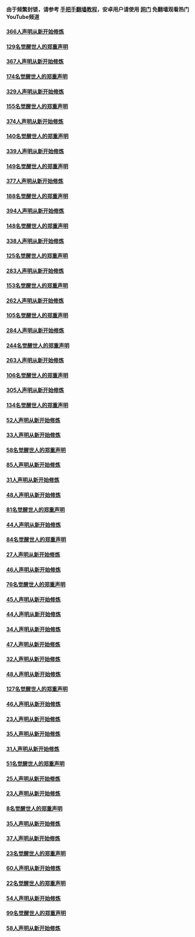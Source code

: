 #### 由于频繁封锁，请参考 [手把手翻墙教程](https://github.com/gfw-breaker/guides/wiki/)，安卓用户请使用 [网门](https://github.com/gfw-breaker/nogfw/blob/master/dl.md?t=06121401) 免翻墙观看热门YouTube频道 

#### [366人声明从新开始修炼](../pages/91/426737.md?t=06121401) 

#### [129名觉醒世人的郑重声明](../pages/91/426736.md?t=06121401) 

#### [367人声明从新开始修炼](../pages/91/426421.md?t=06121401) 

#### [174名觉醒世人的郑重声明](../pages/91/426420.md?t=06121401) 

#### [329人声明从新开始修炼](../pages/91/426139.md?t=06121401) 

#### [155名觉醒世人的郑重声明](../pages/91/426138.md?t=06121401) 

#### [374人声明从新开始修炼](../pages/91/425811.md?t=06121401) 

#### [140名觉醒世人的郑重声明](../pages/91/425810.md?t=06121401) 

#### [339人声明从新开始修炼](../pages/91/425690.md?t=06121401) 

#### [149名觉醒世人的郑重声明](../pages/91/425689.md?t=06121401) 

#### [377人声明从新开始修炼](../pages/91/424867.md?t=06121401) 

#### [188名觉醒世人的郑重声明](../pages/91/424866.md?t=06121401) 

#### [394人声明从新开始修炼](../pages/91/423914.md?t=06121401) 

#### [148名觉醒世人的郑重声明](../pages/91/423913.md?t=06121401) 

#### [338人声明从新开始修炼](../pages/91/423540.md?t=06121401) 

#### [125名觉醒世人的郑重声明](../pages/91/423539.md?t=06121401) 

#### [283人声明从新开始修炼](../pages/91/423296.md?t=06121401) 

#### [153名觉醒世人的郑重声明](../pages/91/423295.md?t=06121401) 

#### [262人声明从新开始修炼](../pages/91/423004.md?t=06121401) 

#### [105名觉醒世人的郑重声明](../pages/91/423003.md?t=06121401) 

#### [284人声明从新开始修炼](../pages/91/422707.md?t=06121401) 

#### [244名觉醒世人的郑重声明](../pages/91/422706.md?t=06121401) 

#### [263人声明从新开始修炼](../pages/91/422553.md?t=06121401) 

#### [106名觉醒世人的郑重声明](../pages/91/422552.md?t=06121401) 

#### [305人声明从新开始修炼](../pages/91/422153.md?t=06121401) 

#### [134名觉醒世人的郑重声明](../pages/91/422152.md?t=06121401) 

#### [52人声明从新开始修炼](../pages/91/421846.md?t=06121401) 

#### [33人声明从新开始修炼](../pages/91/421804.md?t=06121401) 

#### [58名觉醒世人的郑重声明](../pages/91/421845.md?t=06121401) 

#### [85人声明从新开始修炼](../pages/91/421769.md?t=06121401) 

#### [31人声明从新开始修炼](../pages/91/421763.md?t=06121401) 

#### [48人声明从新开始修炼](../pages/91/421605.md?t=06121401) 

#### [81名觉醒世人的郑重声明](../pages/91/421656.md?t=06121401) 

#### [44人声明从新开始修炼](../pages/91/421544.md?t=06121401) 

#### [84名觉醒世人的郑重声明](../pages/91/421543.md?t=06121401) 

#### [27人声明从新开始修炼](../pages/91/421465.md?t=06121401) 

#### [46人声明从新开始修炼](../pages/91/421454.md?t=06121401) 

#### [76名觉醒世人的郑重声明](../pages/91/421453.md?t=06121401) 

#### [45人声明从新开始修炼](../pages/91/421452.md?t=06121401) 

#### [44人声明从新开始修炼](../pages/91/421422.md?t=06121401) 

#### [34人声明从新开始修炼](../pages/91/421322.md?t=06121401) 

#### [47人声明从新开始修炼](../pages/91/421264.md?t=06121401) 

#### [32人声明从新开始修炼](../pages/91/421225.md?t=06121401) 

#### [48人声明从新开始修炼](../pages/91/421202.md?t=06121401) 

#### [127名觉醒世人的郑重声明](../pages/91/421224.md?t=06121401) 

#### [46人声明从新开始修炼](../pages/91/421203.md?t=06121401) 

#### [23人声明从新开始修炼](../pages/91/421138.md?t=06121401) 

#### [35人声明从新开始修炼](../pages/91/421122.md?t=06121401) 

#### [31人声明从新开始修炼](../pages/91/421081.md?t=06121401) 

#### [51名觉醒世人的郑重声明](../pages/91/421080.md?t=06121401) 

#### [25人声明从新开始修炼](../pages/91/421020.md?t=06121401) 

#### [23人声明从新开始修炼](../pages/91/420884.md?t=06121401) 

#### [8名觉醒世人的郑重声明](../pages/91/420883.md?t=06121401) 

#### [35人声明从新开始修炼](../pages/91/420809.md?t=06121401) 

#### [37人声明从新开始修炼](../pages/91/420766.md?t=06121401) 

#### [23名觉醒世人的郑重声明](../pages/91/420765.md?t=06121401) 

#### [60人声明从新开始修炼](../pages/91/420727.md?t=06121401) 

#### [22名觉醒世人的郑重声明](../pages/91/420726.md?t=06121401) 

#### [54人声明从新开始修炼](../pages/91/420529.md?t=06121401) 

#### [99名觉醒世人的郑重声明](../pages/91/420528.md?t=06121401) 

#### [58人声明从新开始修炼](../pages/91/420198.md?t=06121401) 

